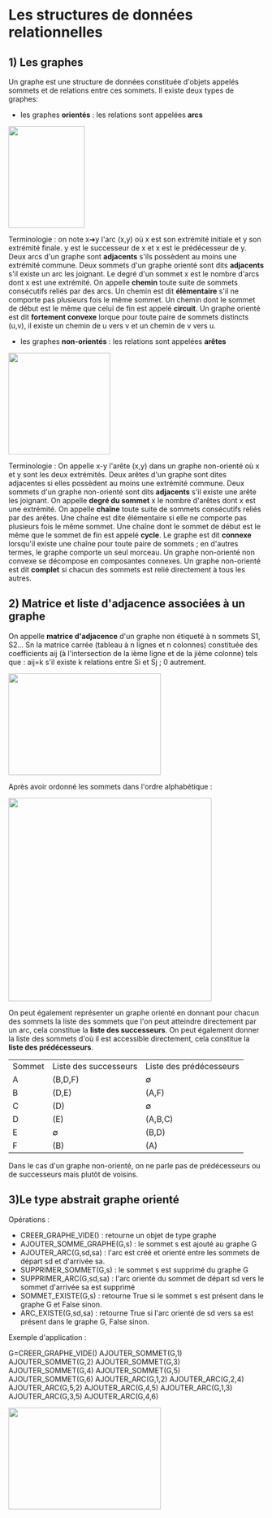# Les structures de données relationnelles


## 1) Les graphes

Un graphe est une structure de données constituée d'objets appelés sommets et de relations entre ces sommets. Il existe deux types de graphes: 

- les graphes **orientés** : les relations sont appelées **arcs**

<img src="Assets/graphe_oriente.png" width="150" height="200">

Terminologie : on note  x➔y l'arc (x,y) où x est son extrémité initiale et y son extrémité finale. y est le successeur de x et x est le prédécesseur de y. Deux arcs d'un graphe sont **adjacents** s'ils possèdent au moins une extrémité commune. Deux sommets d'un graphe orienté sont dits **adjacents** s'il existe un arc les joignant. Le degré d'un sommet x est le nombre d'arcs dont x est une extrémité. On appelle **chemin** toute suite de sommets consécutifs reliés par des arcs. Un chemin est dit **élémentaire** s'il ne comporte pas plusieurs fois le même sommet. Un chemin dont le sommet de début est le même que celui de fin est appelé **circuit**. Un graphe orienté est dit **fortement convexe** lorque pour toute paire de sommets distincts (u,v), il existe un chemin de u vers v et un chemin de v vers u.

- les graphes **non-orientés** : les relations sont appelées **arêtes**

<img src="Assets/graphe_non_oriente.png" width="200" height="200">

Terminologie : On appelle x-y l'arête (x,y) dans un graphe non-orienté où x et y sont les deux extrémités.
Deux arêtes d'un graphe sont dites adjacentes si elles possèdent au moins une extrémité commune. Deux sommets d'un graphe non-orienté sont dits **adjacents** s'il existe une arête les joignant. On appelle **degré du sommet** x le nombre d'arêtes dont x est une extrémité. On appelle **chaîne** toute suite de sommets consécutifs reliés par des arêtes. Une chaîne est dite élémentaire si elle ne comporte pas plusieurs fois le même sommet. Une chaîne dont le sommet de début est le même que le sommet de fin est appelé **cycle**. Le graphe est dit **connexe** lorsqu'il existe une chaîne pour toute paire de sommets ; en d'autres termes, le graphe comporte un seul morceau. Un graphe non-orienté non convexe se décompose en composantes connexes. Un graphe non-orienté est dit **complet** si chacun des sommets est relié directement à tous les autres.


## 2) Matrice et liste d'adjacence associées à un graphe

On appelle **matrice d'adjacence** d'un graphe non étiqueté à n sommets S1, S2... Sn la matrice carrée (tableau à n lignes et n colonnes) constituée des coefficients aij (à l'intersection de la ième ligne et de la jième colonne) tels que : 
aij=k s'il existe k relations entre Si et Sj ; 0 autrement.

<img src="Assets/matrice.png" width="300" height="200">

Après avoir ordonné les sommets dans l'ordre alphabétique :

<img src="Assets/Matrice2.png" width="400" height="400">

On peut également représenter un graphe orienté en donnant pour chacun des sommets la liste des sommets que l'on peut atteindre directement par un arc, cela constitue la **liste des successeurs**. On peut également donner la liste des sommets d'où il est accessible directement, cela constitue la **liste des prédécesseurs**.

<table>
<tr>
<td>
Sommet
</td>
<td>
Liste des successeurs
</td>
<td>
Liste des prédécesseurs
</td>
</tr>
<tr>
<td>
A
</td>
<td>
(B,D,F)
</td>
<td>
∅
</td>
</tr>
<tr>
<td>
B
</td>
<td>
(D,E)
</td>
<td>
(A,F)
</td>
</tr>
<tr>
<td>
C
</td>
<td>
(D)
</td>
<td>
∅
</td>
</tr>
<tr>
<td>
D
</td>
<td>
(E)
</td>
<td>
(A,B,C)
</td>
</tr>
<tr>
<td>
E
</td>
<td>
∅
</td>
<td>
(B,D)
</td>
</tr>
<tr>
<td>
F
</td>
<td>
(B)
</td>
<td>
(A)
</td>
</tr>
</table>
Dans le cas d'un graphe non-orienté, on ne parle pas de prédécesseurs ou de successeurs mais plutôt de voisins.

## 3)Le type abstrait graphe orienté

Opérations :

- CREER_GRAPHE_VIDE() : retourne un objet de type graphe
- AJOUTER_SOMME_GRAPHE(G,s) : le sommet s est ajouté au graphe G
- AJOUTER_ARC(G,sd,sa) : l'arc est créé et orienté entre les sommets de départ sd et d'arrivée sa.
- SUPPRIMER_SOMMET(G,s) : le sommet s est supprimé du graphe G
- SUPPRIMER_ARC(G,sd,sa) : l'arc orienté du sommet de départ sd vers le sommet d'arrivée sa est supprimé
- SOMMET_EXISTE(G,s) : retourne True si le sommet s est présent dans le graphe G et False sinon.
- ARC_EXISTE(G,sd,sa) : retourne True si l'arc orienté de sd vers sa est présent dans le graphe G, False sinon.

Exemple d'application :

G=CREER_GRAPHE_VIDE()
AJOUTER_SOMMET(G,1)
AJOUTER_SOMMET(G,2)
AJOUTER_SOMMET(G,3)
AJOUTER_SOMMET(G,4)
AJOUTER_SOMMET(G,5)
AJOUTER_SOMMET(G,6)
AJOUTER_ARC(G,1,2)
AJOUTER_ARC(G,2,4)
AJOUTER_ARC(G,5,2)
AJOUTER_ARC(G,4,5)
AJOUTER_ARC(G,1,3)
AJOUTER_ARC(G,3,5)
AJOUTER_ARC(G,4,6)

<img src="Assets/graphe_astrait.png" width="300" height="200">